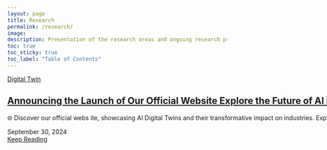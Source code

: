 ```yaml
---
layout: page
title: Research
permalink: /research/
image: 
description: Presentation of the research areas and ongoing research projects of the AI Digital Twin Lab, Dong-A University of Korea
toc: true
toc_sticky: true
toc_label: "Table of Contents"
---
```



<!-- ########################################### Start the xxxxx ########################################### -->

<div class="article" style="width: max-content;">
  <div class="container">
    <div class="article__wrapper">
        <a href="/research/digital_twin" class="article__image" style="background-image: url(/images/DongASeunghakView.png); width : 500px; height : 444px"></a>
        <div class="article__content ">
          <div class="article-tags">
            <div class="article-tags__box">
                <a href="/tag/News" class="article__tag">Digital Twin</a>
            </div>
          </div>
          <h2 class="article__title">
            <a href="/research/digital_twin">Announcing the Launch of Our Official Website Explore the Future of AI Digital Twins and Advanced Technology</a>
          </h2>
          <p class="article__excerpt">🌐 Discover our official webs ite, showcasing AI Digital Twins and their transformative impact on industries. Explore resources, solutions, and the latest in AI technology!</p>
          <div class="article__footer">
            <div class="article__meta">
              <span class="article__date"><time datetime="2024-09-30T00:00:00+09:00">September 30, 2024</time></span>
            </div>
            <a href="/research/digital_twin" class="read-more">Keep Reading <i class="ion ion-ios-arrow-forward"></i></a>
          </div>
        </div>
      </div>
  </div>
</div>
<!-- ########################################### End the xxxxx ########################################### -->
